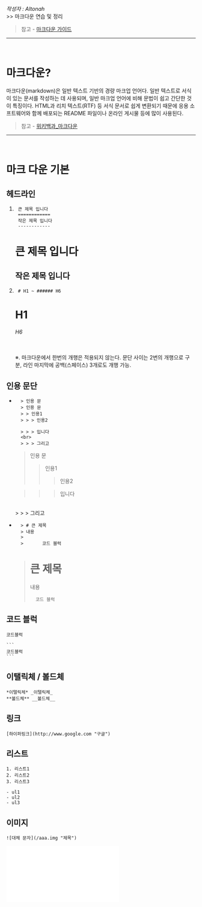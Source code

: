 *작성자 : Altonah*   
    >> 마크다운 연습 및 정리
>참고 - [마크다운 가이드](https://daringfireball.net/projects/markdown/)
--------------------------------------
<br>

# 마크다운?
마크다운(markdown)은 일반 텍스트 기반의 경량 마크업 언어다. 일반 텍스트로 서식이 있는 문서를 작성하는 데 사용되며, 일반 마크업 언어에 비해 문법이 쉽고 간단한 것이 특징이다. HTML과 리치 텍스트(RTF) 등 서식 문서로 쉽게 변환되기 때문에 응용 소프트웨어와 함께 배포되는 README 파일이나 온라인 게시물 등에 많이 사용된다.
> 참고 - [위키백과_마크다운](https://ko.wikipedia.org/wiki/%EB%A7%88%ED%81%AC%EB%8B%A4%EC%9A%B4)
--------------------------------------
<br>

# 마크 다운 기본

## 헤드라인
1.      큰 제목 입니다
        ============
        작은 제목 입니다
        ------------

    큰 제목 입니다
    =============
    작은 제목 입니다
    --------------
2.      # H1 ~ ###### H6
    # H1
    ###### H6
    <br>
    ※. 마크다운에서 한번의 개행은 적용되지 않는다. 문단 사이는 2번의 개행으로 구분, 라인 마지막에 공백(스페이스) 3개로도 개행 가능.

## 인용 문단
-       > 인용 문
        > 인용 문
        > > 인용1
        > > > 인용2

        > > > 입니다
        <br>
        > > > 그리고

    > 인용 문
    > > 인용1
    > > > 인용2

    > > > 입니다
    <br>
    > > > 그리고

-       > # 큰 제목
        > 내용
        >
        >       코드 블럭

    > # 큰 제목
    > 내용
    >
    >       코드 블럭

## 코드 블럭
```
코드블럭
```
    ```
    코드블럭
    ```

## 이탤릭체 / 볼드체
    *이탤릭체* _이탤릭체_
    **볼드체** __볼드체__

## 링크
    [하이퍼링크](http://www.google.com "구글")

## 리스트
    1. 리스트1
    2. 리스트2
    3. 리스트3

    - ul1
    - ul2
    - ul3

## 이미지
    ![대체 문자](/aaa.img "제목")
![대체 문자](/aaa.img "제목")